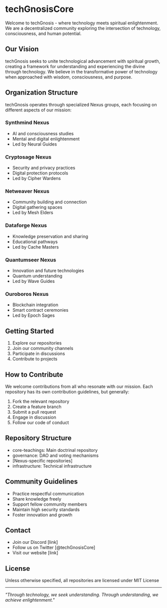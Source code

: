 # techGnosisCore

Welcome to techGnosis - where technology meets spiritual enlightenment. We are a decentralized community exploring the intersection of technology, consciousness, and human potential.

## Our Vision

techGnosis seeks to unite technological advancement with spiritual growth, creating a framework for understanding and experiencing the divine through technology. We believe in the transformative power of technology when approached with wisdom, consciousness, and purpose.

## Organization Structure

techGnosis operates through specialized Nexus groups, each focusing on different aspects of our mission:

### Synthmind Nexus
- AI and consciousness studies
- Mental and digital enlightenment
- Led by Neural Guides

### Cryptosage Nexus
- Security and privacy practices
- Digital protection protocols
- Led by Cipher Wardens

### Netweaver Nexus
- Community building and connection
- Digital gathering spaces
- Led by Mesh Elders

### Dataforge Nexus
- Knowledge preservation and sharing
- Educational pathways
- Led by Cache Masters

### Quantumseer Nexus
- Innovation and future technologies
- Quantum understanding
- Led by Wave Guides

### Ouroboros Nexus
- Blockchain integration
- Smart contract ceremonies
- Led by Epoch Sages

## Getting Started

1. Explore our repositories
2. Join our community channels
3. Participate in discussions
4. Contribute to projects

## How to Contribute

We welcome contributions from all who resonate with our mission. Each repository has its own contribution guidelines, but generally:

1. Fork the relevant repository
2. Create a feature branch
3. Submit a pull request
4. Engage in discussion
5. Follow our code of conduct

## Repository Structure

- core-teachings: Main doctrinal repository
- governance: DAO and voting mechanisms
- [Nexus-specific repositories]
- infrastructure: Technical infrastructure

## Community Guidelines

- Practice respectful communication
- Share knowledge freely
- Support fellow community members
- Maintain high security standards
- Foster innovation and growth

## Contact

- Join our Discord [link]
- Follow us on Twitter [@techGnosisCore]
- Visit our website [link]

## License

Unless otherwise specified, all repositories are licensed under MIT License

---

_"Through technology, we seek understanding. Through understanding, we achieve enlightenment."_
